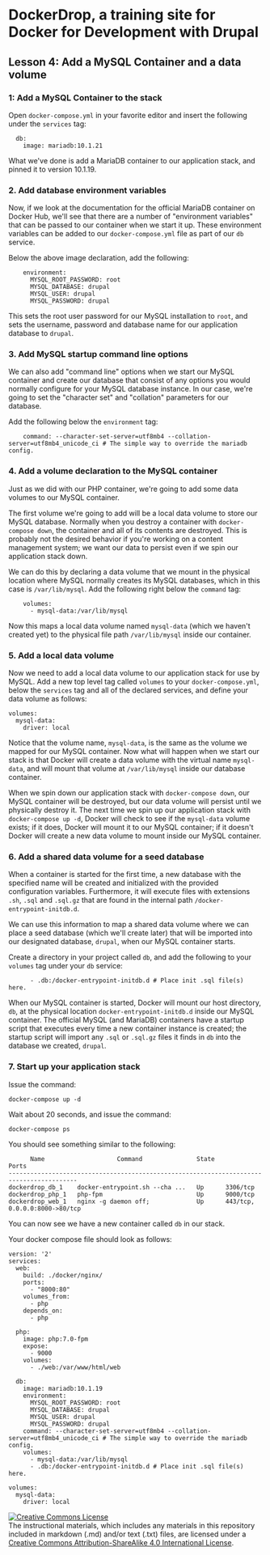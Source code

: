 # DockerDrop, a training site for Docker for Development with Drupal

## Lesson 4:  Add a MySQL Container and a data volume
 
### 1: Add a MySQL Container to the stack

Open `docker-compose.yml` in your favorite editor and insert the following under the `services` tag:

~~~
  db:
    image: mariadb:10.1.21
~~~

What we've done is add a MariaDB container to our application stack, and pinned it to version 10.1.19.

### 2. Add database environment variables

Now, if we look at the documentation for the official MariaDB container on Docker Hub, we'll see that there are a number of "environment variables" that can be passed to our container when we start it up.  These environment variables can be added to our `docker-compose.yml` file as part of our `db` service.

Below the above image declaration, add the following:

~~~
    environment:
      MYSQL_ROOT_PASSWORD: root
      MYSQL_DATABASE: drupal
      MYSQL_USER: drupal
      MYSQL_PASSWORD: drupal
~~~

This sets the root user password for our MySQL installation to `root`, and sets the username, password and database name for our application database to `drupal`.

### 3. Add MySQL startup command line options
 
We can also add "command line" options when we start our MySQL container and create our database that consist of any options you would normally configure for your MySQL database instance.  In our case, we're going to set the "character set" and "collation" parameters for our database.

Add the following below the `environment` tag:

~~~
    command: --character-set-server=utf8mb4 --collation-server=utf8mb4_unicode_ci # The simple way to override the mariadb config.
~~~

### 4.  Add a volume declaration to the MySQL container

Just as we did with our PHP container, we're going to add some data volumes to our MySQL container.

The first volume we're going to add will be a local data volume to store our MySQL database.  Normally when you destroy a container with `docker-compose down`, the container and all of its contents are destroyed.  This is probably not the desired behavior if you're working on a content management system; we want our data to persist even if we spin our application stack down.

We can do this by declaring a data volume that we mount in the physical location where MySQL normally creates its MySQL databases, which in this case is `/var/lib/mysql`.  Add the following right below the `command` tag:

~~~
    volumes:
      - mysql-data:/var/lib/mysql
~~~

Now this maps a local data volume named `mysql-data` (which we haven't created yet) to the physical file path `/var/lib/mysql` inside our container.

### 5.  Add a local data volume

Now we need to add a local data volume to our application stack for use by MySQL.  Add a new top level tag called `volumes` to your `docker-compose.yml`, below the `services` tag and all of the declared services, and define your data volume as follows:

~~~
volumes:
  mysql-data:
    driver: local
~~~

Notice that the volume name, `mysql-data`, is the same as the volume we mapped for our MySQL container.  Now what will happen when we start our stack is that Docker will create a data volume with the virtual name `mysql-data`, and will mount that volume at `/var/lib/mysql` inside our database container.  

When we spin down our application stack with `docker-compose down`, our MySQL container will be destroyed, but our data volume will persist until we physically destroy it.  The next time we spin up our application stack with `docker-compose up -d`, Docker will check to see if the `mysql-data` volume exists; if it does, Docker will mount it to our MySQL container; if it doesn't Docker will create a new data volume to mount inside our MySQL container.

### 6.  Add a shared data volume for a seed database

When a container is started for the first time, a new database with the specified name will be created and initialized with the provided configuration variables. Furthermore, it will execute files with extensions `.sh`, `.sql` and `.sql.gz` that are found in the internal path `/docker-entrypoint-initdb.d`.

We can use this information to map a shared data volume where we can place a seed database (which we'll create later) that will be imported into our designated database, `drupal`, when our MySQL container starts.

Create a directory in your project called `db`, and add the following to your `volumes` tag under your `db` service:

~~~
      - .db:/docker-entrypoint-initdb.d # Place init .sql file(s) here.
~~~

When our MySQL container is started, Docker will mount our host directory, `db`, at the physical location `docker-entrypoint-initdb.d` inside our MySQL container.  The official MySQL (and MariaDB) containers have a startup script that executes every time a new container instance is created; the startup script will import any `.sql` or `.sql.gz` files it finds in `db` into the database we created, `drupal`.

### 7.  Start up your application stack

Issue the command:

~~~
docker-compose up -d
~~~

Wait about 20 seconds, and issue the command:

~~~
docker-compose ps
~~~

You should see something similar to the following:

~~~
      Name                    Command               State               Ports             
-----------------------------------------------------------------------------------------
dockerdrop_db_1    docker-entrypoint.sh --cha ...   Up      3306/tcp                      
dockerdrop_php_1   php-fpm                          Up      9000/tcp                      
dockerdrop_web_1   nginx -g daemon off;             Up      443/tcp, 0.0.0.0:8000->80/tcp 
~~~

You can now see we have a new container called `db` in our stack.

Your docker compose file should look as follows:

~~~
version: '2'
services:
  web:
    build: ./docker/nginx/
    ports:
      - "8000:80"
    volumes_from:
      - php
    depends_on:
      - php

  php:
    image: php:7.0-fpm
    expose:
      - 9000
    volumes:
      - ./web:/var/www/html/web

  db:
    image: mariadb:10.1.19
    environment:
      MYSQL_ROOT_PASSWORD: root
      MYSQL_DATABASE: drupal
      MYSQL_USER: drupal
      MYSQL_PASSWORD: drupal
    command: --character-set-server=utf8mb4 --collation-server=utf8mb4_unicode_ci # The simple way to override the mariadb config.
    volumes:
      - mysql-data:/var/lib/mysql
      - .db:/docker-entrypoint-initdb.d # Place init .sql file(s) here.

volumes:
  mysql-data:
    driver: local
~~~

<a rel="license" href="http://creativecommons.org/licenses/by-sa/4.0/"><img alt="Creative Commons License" style="border-width:0" src="https://i.creativecommons.org/l/by-sa/4.0/88x31.png" /></a><br />The instructional materials, which includes any materials in this repository included in markdown (.md) and/or text (.txt) files, are licensed under a <a rel="license" href="http://creativecommons.org/licenses/by-sa/4.0/">Creative Commons Attribution-ShareAlike 4.0 International License</a>.
